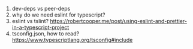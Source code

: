 1. dev-deps vs peer-deps
2. why do we need eslint for typescript?
3. eslint vs tslint?
https://robertcooper.me/post/using-eslint-and-prettier-in-a-typescript-project
4. tsconfig.json, how to read?
https://www.typescriptlang.org/tsconfig#include